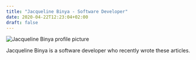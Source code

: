 ```yaml
---
title: "Jacqueline Binya - Software Developer"
date: 2020-04-22T12:23:04+02:00
draft: false
---
```

<div class="profile-container">
    <div class="homepage-profile">
        <img src="/images/me.jpg" alt="Jacqueline Binya profile picture" id="profile-picture">
    </div>
    <p>Jacqueline Binya is a software developer who recently wrote these articles.</p>
</div>
